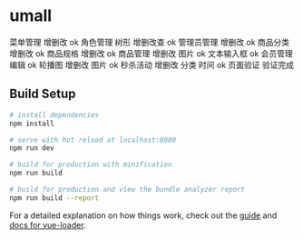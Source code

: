 # umall
菜单管理
增删改 ok
角色管理
树形 增删改查 ok
管理员管理
增删改 ok
商品分类
增删改 ok
商品规格
增删改 ok
商品管理
增删改 图片 ok 文本输入框 ok
会员管理
编辑 ok
轮播图
增删改 图片 ok
秒杀活动
增删改 分类 时间 ok
页面验证
验证完成

## Build Setup

``` bash
# install dependencies
npm install

# serve with hot reload at localhost:8080
npm run dev

# build for production with minification
npm run build

# build for production and view the bundle analyzer report
npm run build --report
```

For a detailed explanation on how things work, check out the [guide](http://vuejs-templates.github.io/webpack/) and [docs for vue-loader](http://vuejs.github.io/vue-loader).
